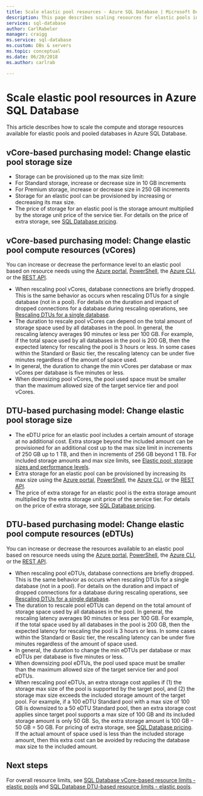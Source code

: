 ```yaml
---
title: Scale elastic pool resources - Azure SQL Database | Microsoft Docs
description: This page describes scaling resources for elastic pools in Azure SQL Database.
services: sql-database
author: CarlRabeler
manager: craigg
ms.service: sql-database
ms.custom: DBs & servers
ms.topic: conceptual
ms.date: 06/20/2018
ms.author: carlrab

---
```

# Scale elastic pool resources in Azure SQL Database

This article describes how to scale the compute and storage resources available for elastic pools and pooled databases in Azure SQL Database. 

## vCore-based purchasing model: Change elastic pool storage size

- Storage can be provisioned up to the max size limit: 
 - For Standard storage, increase or decrease size in 10 GB increments
 - For Premium storage, increase or decrease size in 250 GB increments
- Storage for an elastic pool can be provisioned by increasing or decreasing its max size.
- The price of storage for an elastic pool is the storage amount multiplied by the storage unit price of the service tier. For details on the price of extra storage, see [SQL Database pricing](https://azure.microsoft.com/pricing/details/sql-database/).

## vCore-based purchasing model: Change elastic pool compute resources (vCores)

You can increase or decrease the performance level to an elastic pool based on resource needs using the [Azure portal](sql-database-elastic-pool-manage.md#azure-portal-manage-elastic-pools-and-pooled-databases), [PowerShell](/powershell/module/azurerm.sql/set-azurermsqlelasticpool), the [Azure CLI](/cli/azure/sql/elastic-pool#az_sql_elastic_pool_update), or the [REST API](/rest/api/sql/elasticpools/update).

- When rescaling pool vCores, database connections are briefly dropped. This is the same behavior as occurs when rescaling DTUs for a single database (not in a pool). For details on the duration and impact of dropped connections for a database during rescaling operations, see [Rescaling DTUs for a single database](#single-database-change-storage-size). 
- The duration to rescale pool vCores can depend on the total amount of storage space used by all databases in the pool. In general, the rescaling latency averages 90 minutes or less per 100 GB. For example, if the total space used by all databases in the pool is 200 GB, then the expected latency for rescaling the pool is 3 hours or less. In some cases within the Standard or Basic tier, the rescaling latency can be under five minutes regardless of the amount of space used.
- In general, the duration to change the min vCores per database or max vCores per database is five minutes or less.
- When downsizing pool vCores, the pool used space must be smaller than the maximum allowed size of the target service tier and pool vCores.

## DTU-based purchasing model: Change elastic pool storage size

- The eDTU price for an elastic pool includes a certain amount of storage at no additional cost. Extra storage beyond the included amount can be provisioned for an additional cost up to the max size limit in increments of 250 GB up to 1 TB, and then in increments of 256 GB beyond 1 TB. For included storage amounts and max size limits, see [Elastic pool: storage sizes and performance levels](#elastic-pool-storage-sizes-and-performance-levels).
- Extra storage for an elastic pool can be provisioned by increasing its max size using the [Azure portal](sql-database-elastic-pool-scale.md#azure-portal-manage-elastic-pools-and-pooled-databases), [PowerShell](/powershell/module/azurerm.sql/set-azurermsqlelasticpool), the [Azure CLI](/cli/azure/sql/elastic-pool#az_sql_elastic_pool_update), or the [REST API](/rest/api/sql/elasticpools/update).
- The price of extra storage for an elastic pool is the extra storage amount multiplied by the extra storage unit price of the service tier. For details on the price of extra storage, see [SQL Database pricing](https://azure.microsoft.com/pricing/details/sql-database/).

## DTU-based purchasing model: Change elastic pool compute resources (eDTUs)

You can increase or decrease the resources available to an elastic pool based on resource needs using the [Azure portal](sql-database-elastic-pool-scale.md#azure-portal-manage-elastic-pools-and-pooled-databases), [PowerShell](/powershell/module/azurerm.sql/set-azurermsqlelasticpool), the [Azure CLI](/cli/azure/sql/elastic-pool#az_sql_elastic_pool_update), or the [REST API](/rest/api/sql/elasticpools/update).

- When rescaling pool eDTUs, database connections are briefly dropped. This is the same behavior as occurs when rescaling DTUs for a single database (not in a pool). For details on the duration and impact of dropped connections for a database during rescaling operations, see [Rescaling DTUs for a single database](#single-database-change-storage-size). 
- The duration to rescale pool eDTUs can depend on the total amount of storage space used by all databases in the pool. In general, the rescaling latency averages 90 minutes or less per 100 GB. For example, if the total space used by all databases in the pool is 200 GB, then the expected latency for rescaling the pool is 3 hours or less. In some cases within the Standard or Basic tier, the rescaling latency can be under five minutes regardless of the amount of space used.
- In general, the duration to change the min eDTUs per database or max eDTUs per database is five minutes or less.
- When downsizing pool eDTUs, the pool used space must be smaller than the maximum allowed size of the target service tier and pool eDTUs.
- When rescaling pool eDTUs, an extra storage cost applies if (1) the storage max size of the pool is supported by the target pool, and (2) the storage max size exceeds the included storage amount of the target pool. For example, if a 100 eDTU Standard pool with a max size of 100 GB is downsized to a 50 eDTU Standard pool, then an extra storage cost applies since target pool supports a max size of 100 GB and its included storage amount is only 50 GB. So, the extra storage amount is 100 GB – 50 GB = 50 GB. For pricing of extra storage, see [SQL Database pricing](https://azure.microsoft.com/pricing/details/sql-database/). If the actual amount of space used is less than the included storage amount, then this extra cost can be avoided by reducing the database max size to the included amount. 

## Next steps

For overall resource limits, see [SQL Database vCore-based resource limits - elastic pools](sql-database-vcore-resource-limits-elastic-pools.md) and [SQL Database DTU-based resource limits - elastic pools](sql-database-dtu-resource-limits-elastic-pools.md).
